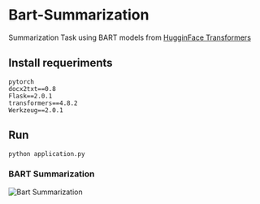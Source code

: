 # Bart-Summarization
Summarization Task using BART models from [HugginFace Transformers](https://github.com/huggingface/transformers)


## Install requeriments
```
pytorch
docx2txt==0.8
Flask==2.0.1
transformers==4.8.2
Werkzeug==2.0.1
```

## Run
```
python application.py
```

### BART Summarization
![Bart Summarization](https://i.ibb.co/sgP0s8n/page.png)
